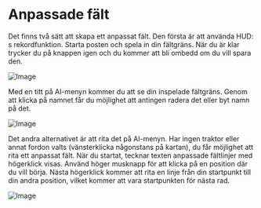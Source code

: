 # Anpassade fält


Det finns två sätt att skapa ett anpassat fält.
Den första är att använda HUD: s rekordfunktion.
Starta posten och spela in din fältgräns.
När du är klar trycker du på knappen igen och du kommer att bli ombedd om du vill spara den.

![Image](assets/imagesrecordcustomhelp_0_0_765_510.png)


Med en titt på AI-menyn kommer du att se din inspelade fältgräns.
Genom att klicka på namnet får du möjlighet att antingen radera det eller byt namn på det.

![Image](assets/imagesdonecustomhelp_0_0_765_510.png)


Det andra alternativet är att rita det på AI-menyn.
Har ingen traktor eller annat fordon valts (vänsterklicka någonstans på kartan), du får möjlighet att rita ett anpassat fält.
När du startat, tecknar texten anpassade fältlinjer med högerklick visas.
Använd höger musknapp för att klicka på en position där du vill börja.
Nästa högerklick kommer att rita en linje från din startpunkt till din andra position, vilket kommer att vara startpunkten för nästa rad.


![Image](assets/imagesdrawcustomhelp_0_0_765_510.png)


